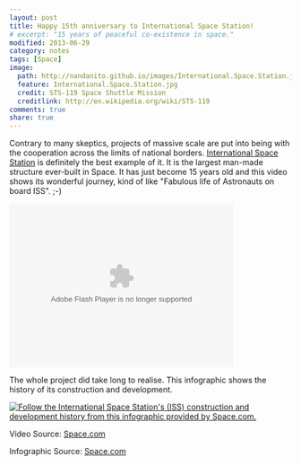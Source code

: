 ```yaml
---
layout: post
title: Happy 15th anniversary to International Space Station!
# excerpt: "15 years of peaceful co-existence in space."
modified: 2013-06-29
category: notes
tags: [Space]
image:
  path: http://nandanito.github.io/images/International.Space.Station.jpg
  feature: International.Space.Station.jpg
  credit: STS-119 Space Shuttle Mission
  creditlink: http://en.wikipedia.org/wiki/STS-119
comments: true
share: true
---
```


Contrary to many skeptics, projects of massive scale are put into being with the cooperation across the limits of national borders. [International Space Station](http://en.wikipedia.org/wiki/International_Space_Station) is definitely the best example of it. It is the largest man-made structure ever-built in Space. It has just become 15 years old and this video shows its wonderful journey, kind of like "Fabulous life of Astronauts on board ISS". ;-)

<!--more-->

<object id="flashObj" width="400" height="292" classid="clsid:D27CDB6E-AE6D-11cf-96B8-444553540000" codebase="http://download.macromedia.com/pub/shockwave/cabs/flash/swflash.cab#version=9,0,47,0"><param name="movie" value="http://c.brightcove.com/services/viewer/federated_f9?isVid=1" /><param name="bgcolor" value="#FFFFFF" /><param name="flashVars" value="videoId=2854055759001&linkBaseURL=http%3A%2F%2Fwww.space.com%2F23668-15-years-of-space-station-science-and-construction-highlight-video.html&playerID=1403109806001&playerKey=AQ~~,AAAAAFR6xVM~,85KKOZyvPf6qwFANvqEzo9EFltY58YnJ&domain=embed&dynamicStreaming=true" /><param name="base" value="http://admin.brightcove.com" /><param name="seamlesstabbing" value="false" /><param name="allowFullScreen" value="true" /><param name="swLiveConnect" value="true" /><param name="allowScriptAccess" value="always" /><embed src="http://c.brightcove.com/services/viewer/federated_f9?isVid=1" bgcolor="#FFFFFF" flashVars="videoId=2854055759001&linkBaseURL=http%3A%2F%2Fwww.space.com%2F23668-15-years-of-space-station-science-and-construction-highlight-video.html&playerID=1403109806001&playerKey=AQ~~,AAAAAFR6xVM~,85KKOZyvPf6qwFANvqEzo9EFltY58YnJ&domain=embed&dynamicStreaming=true" base="http://admin.brightcove.com" name="flashObj" width="400" height="292" seamlesstabbing="false" type="application/x-shockwave-flash" allowFullScreen="true" swLiveConnect="true" allowScriptAccess="always" pluginspage="http://www.macromedia.com/shockwave/download/index.cgi?P1_Prod_Version=ShockwaveFlash"></embed></object>

The whole project did take long to realise. This infographic shows the history of its construction and development.

 <a href="http://www.space.com/3-international-space-station.html"><img alt="Follow the International Space Station's (ISS) construction and development history from this infographic provided by Space.com. " src="http://i.space.com/images/i/000/000/423/i02/iss-international-space-station-construction-history-100812a.jpg?1289865060" /></a>
<br />

Video Source: [Space.com](http://www.space.com/23663-international-space-station-by-the-numbers.html)

Infographic Source: [Space.com](http://www.space.com/3-international-space-station.html)
